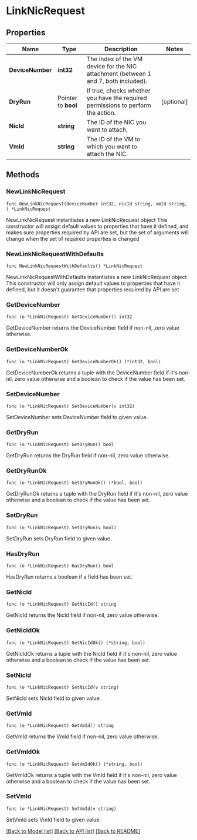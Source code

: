 # LinkNicRequest

## Properties

Name | Type | Description | Notes
------------ | ------------- | ------------- | -------------
**DeviceNumber** | **int32** | The index of the VM device for the NIC attachment (between 1 and 7, both included). | 
**DryRun** | Pointer to **bool** | If true, checks whether you have the required permissions to perform the action. | [optional] 
**NicId** | **string** | The ID of the NIC you want to attach. | 
**VmId** | **string** | The ID of the VM to which you want to attach the NIC. | 

## Methods

### NewLinkNicRequest

`func NewLinkNicRequest(deviceNumber int32, nicId string, vmId string, ) *LinkNicRequest`

NewLinkNicRequest instantiates a new LinkNicRequest object
This constructor will assign default values to properties that have it defined,
and makes sure properties required by API are set, but the set of arguments
will change when the set of required properties is changed

### NewLinkNicRequestWithDefaults

`func NewLinkNicRequestWithDefaults() *LinkNicRequest`

NewLinkNicRequestWithDefaults instantiates a new LinkNicRequest object
This constructor will only assign default values to properties that have it defined,
but it doesn't guarantee that properties required by API are set

### GetDeviceNumber

`func (o *LinkNicRequest) GetDeviceNumber() int32`

GetDeviceNumber returns the DeviceNumber field if non-nil, zero value otherwise.

### GetDeviceNumberOk

`func (o *LinkNicRequest) GetDeviceNumberOk() (*int32, bool)`

GetDeviceNumberOk returns a tuple with the DeviceNumber field if it's non-nil, zero value otherwise
and a boolean to check if the value has been set.

### SetDeviceNumber

`func (o *LinkNicRequest) SetDeviceNumber(v int32)`

SetDeviceNumber sets DeviceNumber field to given value.


### GetDryRun

`func (o *LinkNicRequest) GetDryRun() bool`

GetDryRun returns the DryRun field if non-nil, zero value otherwise.

### GetDryRunOk

`func (o *LinkNicRequest) GetDryRunOk() (*bool, bool)`

GetDryRunOk returns a tuple with the DryRun field if it's non-nil, zero value otherwise
and a boolean to check if the value has been set.

### SetDryRun

`func (o *LinkNicRequest) SetDryRun(v bool)`

SetDryRun sets DryRun field to given value.

### HasDryRun

`func (o *LinkNicRequest) HasDryRun() bool`

HasDryRun returns a boolean if a field has been set.

### GetNicId

`func (o *LinkNicRequest) GetNicId() string`

GetNicId returns the NicId field if non-nil, zero value otherwise.

### GetNicIdOk

`func (o *LinkNicRequest) GetNicIdOk() (*string, bool)`

GetNicIdOk returns a tuple with the NicId field if it's non-nil, zero value otherwise
and a boolean to check if the value has been set.

### SetNicId

`func (o *LinkNicRequest) SetNicId(v string)`

SetNicId sets NicId field to given value.


### GetVmId

`func (o *LinkNicRequest) GetVmId() string`

GetVmId returns the VmId field if non-nil, zero value otherwise.

### GetVmIdOk

`func (o *LinkNicRequest) GetVmIdOk() (*string, bool)`

GetVmIdOk returns a tuple with the VmId field if it's non-nil, zero value otherwise
and a boolean to check if the value has been set.

### SetVmId

`func (o *LinkNicRequest) SetVmId(v string)`

SetVmId sets VmId field to given value.



[[Back to Model list]](../README.md#documentation-for-models) [[Back to API list]](../README.md#documentation-for-api-endpoints) [[Back to README]](../README.md)


